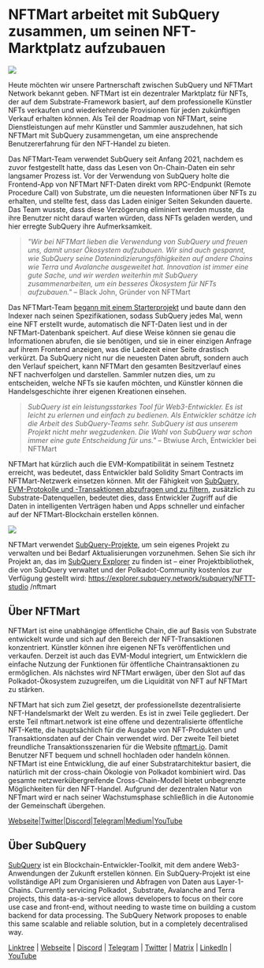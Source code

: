 # NFTMart arbeitet mit SubQuery zusammen, um seinen NFT-Marktplatz aufzubauen

![](https://miro.medium.com/max/1400/0*vB2_xu-7yCBfqX0Y)

Heute möchten wir unsere Partnerschaft zwischen SubQuery und NFTMart Network bekannt geben. NFTMart ist ein dezentraler Marktplatz für NFTs, der auf dem Substrate-Framework basiert, auf dem professionelle Künstler NFTs verkaufen und wiederkehrende Provisionen für jeden zukünftigen Verkauf erhalten können. Als Teil der Roadmap von NFTMart, seine Dienstleistungen auf mehr Künstler und Sammler auszudehnen, hat sich NFTMart mit SubQuery zusammengetan, um eine ansprechende Benutzererfahrung für den NFT-Handel zu bieten.

Das NFTMart-Team verwendet SubQuery seit Anfang 2021, nachdem es zuvor festgestellt hatte, dass das Lesen von On-Chain-Daten ein sehr langsamer Prozess ist. Vor der Verwendung von SubQuery holte die Frontend-App von NFTMart NFT-Daten direkt vom RPC-Endpunkt (Remote Procedure Call) von Substrate, um die neuesten Informationen über NFTs zu erhalten, und stellte fest, dass das Laden einiger Seiten Sekunden dauerte. Das Team wusste, dass diese Verzögerung eliminiert werden musste, da ihre Benutzer nicht darauf warten würden, dass NFTs geladen werden, und hier erregte SubQuery ihre Aufmerksamkeit.

> _"Wir bei NFTMart lieben die Verwendung von SubQuery und freuen uns, damit unser Ökosystem aufzubauen. Wir sind auch gespannt, wie SubQuery seine Datenindizierungsfähigkeiten auf andere Chains wie Terra und Avalanche ausgeweitet hat. Innovation ist immer eine gute Sache, und wir werden weiterhin mit SubQuery zusammenarbeiten, um ein besseres Ökosystem für NFTs aufzubauen."_ – Black John, Gründer von NFTMart

Das NFTMart-Team [begann mit einem Starterprojekt](https://github.com/orgs/subquery/repositories?language=&q=starter&sort=&type=all) und baute dann den Indexer nach seinen Spezifikationen, sodass SubQuery jedes Mal, wenn eine NFT erstellt wurde, automatisch die NFT-Daten liest und in der NFTMart-Datenbank speichert. Auf diese Weise können sie genau die Informationen abrufen, die sie benötigen, und sie in einer einzigen Anfrage auf ihrem Frontend anzeigen, was die Ladezeit einer Seite drastisch verkürzt. Da SubQuery nicht nur die neuesten Daten abruft, sondern auch den Verlauf speichert, kann NFTMart den gesamten Besitzverlauf eines NFT nachverfolgen und darstellen. Sammler nutzen dies, um zu entscheiden, welche NFTs sie kaufen möchten, und Künstler können die Handelsgeschichte ihrer eigenen Kreationen einsehen.

> _SubQuery ist ein leistungsstarkes Tool für Web3-Entwickler. Es ist leicht zu erlernen und einfach zu bedienen. Als Entwickler schätze ich die Arbeit des SubQuery-Teams sehr. SubQuery ist aus unserem Projekt nicht mehr wegzudenken. Die Wahl von SubQuery war schon immer eine gute Entscheidung für uns."_ – Btwiuse Arch, Entwickler bei NFTMart

NFTMart hat kürzlich auch die EVM-Kompatibilität in seinem Testnetz erreicht, was bedeutet, dass Entwickler bald Solidity Smart Contracts im NFTMart-Netzwerk einsetzen können. Mit der Fähigkeit von [SubQuery, EVM-Protokolle und -Transaktionen abzufragen und zu filtern](./20211028-moonbeam-evm.md), zusätzlich zu Substrate-Datenquellen, bedeutet dies, dass Entwickler Zugriff auf die Daten in intelligenten Verträgen haben und Apps schneller und einfacher auf der NFTMart-Blockchain erstellen können.

![](https://miro.medium.com/max/1400/0*_7mYU-un7otKsBM3)

NFTMart verwendet [SubQuery-Projekte](https://project.subquery.network/), um sein eigenes Projekt zu verwalten und bei Bedarf Aktualisierungen vorzunehmen. Sehen Sie sich ihr Projekt an, das im [SubQuery Explorer](https://explorer.subquery.network/) zu finden ist – einer Projektbibliothek, die von SubQuery verwaltet und der Polkadot-Community kostenlos zur Verfügung gestellt wird: https://explorer.subquery.network/subquery/NFTT-studio /nftmart

## Über NFTMart

NFTMart ist eine unabhängige öffentliche Chain, die auf Basis von Substrate entwickelt wurde und sich auf den Bereich der NFT-Transaktionen konzentriert. Künstler können ihre eigenen NFTs veröffentlichen und verkaufen. Derzeit ist auch das EVM-Modul integriert, um Entwicklern die einfache Nutzung der Funktionen für öffentliche Chaintransaktionen zu ermöglichen. Als nächstes wird NFTMart erwägen, über den Slot auf das Polkadot-Ökosystem zuzugreifen, um die Liquidität von NFT auf NFTMart zu stärken.

NFTMart hat sich zum Ziel gesetzt, der professionellste dezentralisierte NFT-Handelsmarkt der Welt zu werden. Es ist in zwei Teile gegliedert. Der erste Teil nftmart.network ist eine offene und dezentralisierte öffentliche NFT-Kette, die hauptsächlich für die Ausgabe von NFT-Produkten und Transaktionsdaten auf der Chain verwendet wird. Der zweite Teil bietet freundliche Transaktionsszenarien für die Website [nftmart.io](http://nftmart.io/). Damit Benutzer NFT bequem und schnell hochladen oder handeln können. NFTMart ist eine Entwicklung, die auf einer Substratarchitektur basiert, die natürlich mit der cross-chain Ökologie von Polkadot kombiniert wird. Das gesamte netzwerkübergreifende Cross-Chain-Modell bietet unbegrenzte Möglichkeiten für den NFT-Handel. Aufgrund der dezentralen Natur von NFTmart wird er nach seiner Wachstumsphase schließlich in die Autonomie der Gemeinschaft übergehen.

[Webseite](http://nftmart.io/)|[Twitter](https://twitter.com/nftmartio)|[Discord](https://discord.gg/jNMeDvvvvR)|[Telegram](https://t.me/NFTMartio)|[Medium](https://github.com/NFTT-studio)|[YouTube](https://nftmart-io.medium.com/)

## Über SubQuery

[SubQuery](https://subquery.network/) ist ein Blockchain-Entwickler-Toolkit, mit dem andere Web3-Anwendungen der Zukunft erstellen können. Ein SubQuery-Projekt ist eine vollständige API zum Organisieren und Abfragen von Daten aus Layer-1-Chains. Currently servicing Polkadot , Substrate, Avalanche and Terra projects, this data-as-a-service allows developers to focus on their core use case and front-end, without needing to waste time on building a custom backend for data processing. The SubQuery Network proposes to enable this same scalable and reliable solution, but in a completely decentralised way.

[Linktree](https://linktr.ee/subquerynetwork) | [Webseite](https://subquery.network/) | [Discord](https://discord.com/invite/78zg8aBSMG) | [Telegram](https://t.me/subquerynetwork) | [Twitter](https://twitter.com/subquerynetwork) | [Matrix](https://matrix.to/#/#subquery:matrix.org) | [LinkedIn](https://www.linkedin.com/company/subquery) | [YouTube](https://www.youtube.com/channel/UCi1a6NUUjegcLHDFLr7CqLw)
